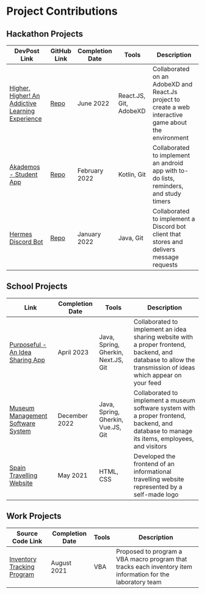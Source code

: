 # Project Contributions

## Hackathon Projects
|DevPost Link|GitHub Link|Completion Date|Tools|Description|
|--|--|--|--|--|
|[Higher, Higher! An Addictive Learning Experience](https://devpost.com/software/higher-higher-an-addictive-learning-experience)|[Repo](https://github.com/TheMoutonNoir/Hack22)|June 2022|React.JS, Git, AdobeXD|Collaborated on an AdobeXD and React.Js project to create a web interactive game about the environment|
|[Akademos - Student App](https://devpost.com/software/akademos)|[Repo](https://github.com/TheMoutonNoir/Hackathon-CodeJam)|February 2022|Kotlin, Git|Collaborated to implement an android app with to-do lists, reminders, and study timers|
|[Hermes Discord Bot](https://devpost.com/software/memo-discord-bot)|[Repo](https://github.com/TheMoutonNoir/McHacks-personal)|January 2022|Java, Git|Collaborated to implement a Discord bot client that stores and delivers message requests|

## School Projects
|Link|Completion Date|Tools|Description|
|--|--|--|--|
|[Purposeful - An Idea Sharing App](https://github.com/WassimJabz/Purposeful)|April 2023|Java, Spring, Gherkin, Next.JS, Git|Collaborated to implement an idea sharing website with a proper frontend, backend, and database to allow the transmission of ideas which appear on your feed|
|[Museum Management Software System](https://github.com/McGill-ECSE321-Fall2022/project-group-09)|December 2022|Java, Spring, Gherkin, Vue.JS, Git|Collaborated to implement a museum software system with a proper frontend, backend, and database to manage its items, employees, and visitors|
|[Spain Travelling Website](https://watermelonss.neocities.org/tp2/)|May 2021|HTML, CSS|Developed the frontend of an informational travelling website represented by a self-made logo|

## Work Projects
|Source Code Link|Completion Date|Tools|Description|
|--|--|--|--|
|[Inventory Tracking Program](https://pastebin.com/carrfZUc)|August 2021|VBA|Proposed to program a VBA macro program that tracks each inventory item information for the laboratory team|
